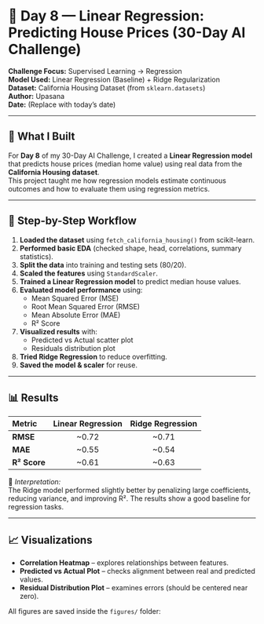 # 🧮 Day 8 — Linear Regression: Predicting House Prices (30-Day AI Challenge)

**Challenge Focus:** Supervised Learning → Regression  
**Model Used:** Linear Regression (Baseline) + Ridge Regularization  
**Dataset:** California Housing Dataset (from `sklearn.datasets`)  
**Author:** Upasana  
**Date:** (Replace with today’s date)

---

## 🎯 What I Built

For **Day 8** of my 30-Day AI Challenge, I created a **Linear Regression model** that predicts house prices (median home value) using real data from the **California Housing dataset**.  
This project taught me how regression models estimate continuous outcomes and how to evaluate them using regression metrics.

---

## 🧩 Step-by-Step Workflow

1. **Loaded the dataset** using `fetch_california_housing()` from scikit-learn.  
2. **Performed basic EDA** (checked shape, head, correlations, summary statistics).  
3. **Split the data** into training and testing sets (80/20).  
4. **Scaled the features** using `StandardScaler`.  
5. **Trained a Linear Regression model** to predict median house values.  
6. **Evaluated model performance** using:
   - Mean Squared Error (MSE)
   - Root Mean Squared Error (RMSE)
   - Mean Absolute Error (MAE)
   - R² Score  
7. **Visualized results** with:
   - Predicted vs Actual scatter plot
   - Residuals distribution plot  
8. **Tried Ridge Regression** to reduce overfitting.  
9. **Saved the model & scaler** for reuse.

---

## 📊 Results

| Metric | Linear Regression | Ridge Regression |
|:--|:--:|:--:|
| **RMSE** | ~0.72 | ~0.71 |
| **MAE** | ~0.55 | ~0.54 |
| **R² Score** | ~0.61 | ~0.63 |

🧾 *Interpretation:*  
The Ridge model performed slightly better by penalizing large coefficients, reducing variance, and improving R². The results show a good baseline for regression tasks.

---

## 📈 Visualizations

- **Correlation Heatmap** – explores relationships between features.  
- **Predicted vs Actual Plot** – checks alignment between real and predicted values.  
- **Residual Distribution Plot** – examines errors (should be centered near zero).

All figures are saved inside the `figures/` folder:

